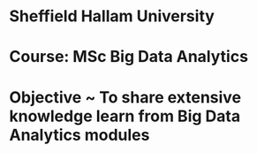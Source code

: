 # Sheffield Hallam University

# Course: MSc Big Data Analytics

# Objective ~ To share extensive knowledge learn from Big Data Analytics modules
